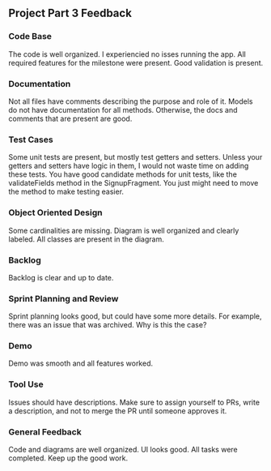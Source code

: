 ## Project Part 3 Feedback

### Code Base

The code is well organized. I experiencied no isses running the app. All required features for the milestone were present. Good validation is present.

### Documentation

Not all files have comments describing the purpose and role of it. Models do not have documentation for all methods. Otherwise, the docs  and comments that are present are good.

### Test Cases

Some unit tests are present, but mostly test getters and setters. Unless your getters and setters have logic in them, I would not waste time on adding these tests. You have good candidate methods for unit tests, like the validateFields method in the SignupFragment. You just might need to move the method to make testing easier. 

### Object Oriented Design

Some cardinalities are missing. Diagram is well organized and clearly labeled.  All classes are present in the diagram.

### Backlog

Backlog is clear and up to date.

### Sprint Planning and Review

Sprint planning looks good, but could have some more details. For example, there was an issue that was archived. Why is this the case?

### Demo 

Demo was smooth and all features worked.

### Tool Use

Issues should have descriptions. Make sure to assign yourself to PRs, write a description, and not to merge the PR until someone approves it.

### General Feedback

Code and diagrams are well organized. UI looks good. All tasks were completed. Keep up the good work.
